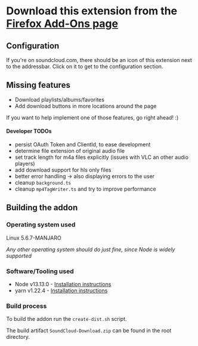 # Download this extension from the [Firefox Add-Ons page](https://addons.mozilla.org/en-US/firefox/addon/soundcloud-dl)

## Configuration

If you're on soundcloud.com, there should be an icon of this extension next to the addressbar. Click on it to get to the configuration section.

## Missing features

- Download playlists/albums/favorites
- Add download buttons in more locations around the page

If you want to help implement one of those features, go right ahead! :)

#### Developer TODOs

- persist OAuth Token and ClientId, to ease development
- determine file extension of original audio file
- set track length for m4a files explicitly (issues with VLC an other audio players)
- add download support for hls only files
- better error handling -> also displaying errors to the user
- cleanup `background.ts`
- cleanup `mp4TagWriter.ts` and try to improve performance

## Building the addon

### Operating system used

Linux 5.6.7-MANJARO

_Any other operating system should do just fine, since Node is widely supported_

### Software/Tooling used

- Node v13.13.0 - [Installation instructions](https://nodejs.org/en/download/)
- yarn v1.22.4 - [Installation instructions](https://classic.yarnpkg.com/en/docs/install)

### Build process

To build the addon run the `create-dist.sh` script.

The build artifact `SoundCloud-Download.zip` can be found in the root directory.
